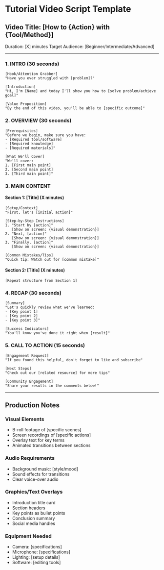 # Tutorial Video Script Template

## Video Title: [How to {Action} with {Tool/Method}]
Duration: [X] minutes
Target Audience: [Beginner/Intermediate/Advanced]

---

### 1. INTRO (30 seconds)
```
[Hook/Attention Grabber]
"Have you ever struggled with [problem]?"

[Introduction]
"Hi, I'm [Name] and today I'll show you how to [solve problem/achieve goal]"

[Value Proposition]
"By the end of this video, you'll be able to [specific outcome]"
```

### 2. OVERVIEW (30 seconds)
```
[Prerequisites]
"Before we begin, make sure you have:
- [Required tool/software]
- [Required knowledge]
- [Required materials]"

[What We'll Cover]
"We'll cover:
1. [First main point]
2. [Second main point]
3. [Third main point]"
```

### 3. MAIN CONTENT

#### Section 1: [Title] (X minutes)
```
[Setup/Context]
"First, let's [initial action]"

[Step-by-Step Instructions]
1. "Start by [action]"
   [Show on screen: {visual demonstration}]
2. "Next, [action]"
   [Show on screen: {visual demonstration}]
3. "Finally, [action]"
   [Show on screen: {visual demonstration}]

[Common Mistakes/Tips]
"Quick tip: Watch out for [common mistake]"
```

#### Section 2: [Title] (X minutes)
```
[Repeat structure from Section 1]
```

### 4. RECAP (30 seconds)
```
[Summary]
"Let's quickly review what we've learned:
- [Key point 1]
- [Key point 2]
- [Key point 3]"

[Success Indicators]
"You'll know you've done it right when [result]"
```

### 5. CALL TO ACTION (15 seconds)
```
[Engagement Request]
"If you found this helpful, don't forget to like and subscribe"

[Next Steps]
"Check out our [related resource] for more tips"

[Community Engagement]
"Share your results in the comments below!"
```

---

## Production Notes

### Visual Elements
- B-roll footage of [specific scenes]
- Screen recordings of [specific actions]
- Overlay text for key terms
- Animated transitions between sections

### Audio Requirements
- Background music: [style/mood]
- Sound effects for transitions
- Clear voice-over audio

### Graphics/Text Overlays
- Introduction title card
- Section headers
- Key points as bullet points
- Conclusion summary
- Social media handles

### Equipment Needed
- Camera: [specifications]
- Microphone: [specifications]
- Lighting: [setup details]
- Software: [editing tools]
